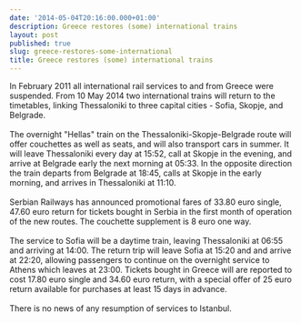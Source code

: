 ```yaml
---
date: '2014-05-04T20:16:00.000+01:00'
description: Greece restores (some) international trains
layout: post
published: true
slug: greece-restores-some-international
title: Greece restores (some) international trains
---
```


In February 2011 all international rail services to and from Greece were suspended. From 10 May 2014 two international trains will return to the timetables, linking Thessaloniki to three capital cities - Sofia, Skopje, and Belgrade.<br />
<br />
The overnight "Hellas" train on the Thessaloniki-Skopje-Belgrade route will offer couchettes as well as seats, and will also transport cars in summer. It will leave Thessaloniki every day at 15:52, call at Skopje in the evening, and arrive at Belgrade early the next morning at 05:33. In the opposite direction the train departs from Belgrade at 18:45, calls at Skopje in the early morning, and arrives in Thessaloniki at 11:10.<br />
<br />
Serbian Railways has announced promotional fares of 33.80 euro single, 47.60 euro return for tickets bought in Serbia in the first month of operation of the new routes. The couchette supplement is 8 euro one way.<br />
<br />
The service to Sofia will be a daytime train, leaving Thessaloniki at 06:55 and arriving at 14:00. The return trip will leave Sofia at 15:20 and and arrive at 22:20, allowing passengers to continue on the overnight service to Athens which leaves at 23:00. Tickets bought in Greece will are reported to cost 17.80 euro single and 34.60 euro return, with a special offer of 25 euro return available for purchases at least 15 days in advance.<br />
<br />
There is no news of any resumption of services to Istanbul.   <br />
<br />